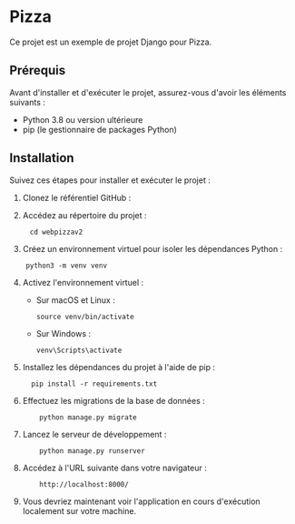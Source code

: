 # Pizza

Ce projet est un exemple de projet Django pour Pizza.

## Prérequis

Avant d'installer et d'exécuter le projet, assurez-vous d'avoir les éléments suivants :

- Python 3.8 ou version ultérieure
- pip (le gestionnaire de packages Python)

## Installation

Suivez ces étapes pour installer et exécuter le projet :

1. Clonez le référentiel GitHub :



2. Accédez au répertoire du projet :

```
     cd webpizzav2
 ```


3. Créez un environnement virtuel pour isoler les dépendances Python :

 ```
     python3 -m venv venv
 ```


4. Activez l'environnement virtuel :

   - Sur macOS et Linux :

     ```
     source venv/bin/activate
     ```

   - Sur Windows :

     ```
     venv\Scripts\activate
     ```


5. Installez les dépendances du projet à l'aide de pip :

   ```
     pip install -r requirements.txt
   ```


6. Effectuez les migrations de la base de données :

    ```
        python manage.py migrate
    ```


7. Lancez le serveur de développement :

    ```
        python manage.py runserver
    ```


8. Accédez à l'URL suivante dans votre navigateur :

    ```
        http://localhost:8000/
    ```


9. Vous devriez maintenant voir l'application en cours d'exécution localement sur votre machine.